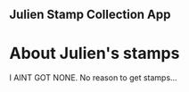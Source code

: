 Julien Stamp Collection App
---

# About Julien's stamps

I AINT GOT NONE. No reason to get stamps...
